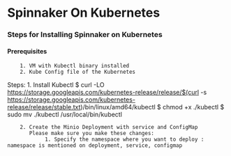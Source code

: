# Spinnaker On Kubernetes

### Steps for Installing Spinnaker on Kubernetes

#### Prerequisites
        1. VM with Kubectl binary installed 
        2. Kube Config file of the Kubernetes 

Steps: 
        1. Install Kubectl 
                $ curl -LO https://storage.googleapis.com/kubernetes-release/release/$(curl -s https://storage.googleapis.com/kubernetes-release/release/stable.txt)/bin/linux/amd64/kubectl
                $ chmod +x ./kubectl
                $ sudo mv ./kubectl /usr/local/bin/kubectl
                
        2. Create the Minio Deployment with service and ConfigMap
           Please make sure you make these changes: 
                1. Specify the namespace where you want to deploy : namespace is mentioned on deployment, service, configmap

